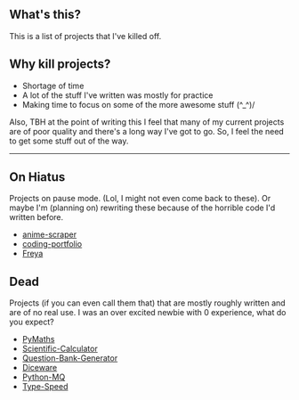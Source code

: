## What's this?

This is a list of projects that I've killed off.

## Why kill projects?

- Shortage of time
- A lot of the stuff I've written was mostly for practice
- Making time to focus on some of the more awesome stuff (^_^)/

Also, TBH at the point of writing this I feel that many of my current projects are of poor quality and there's a long way I've got to go. So, I feel the need to get some stuff out of the way. 

-------

## On Hiatus
Projects on pause mode. (Lol, I might not even come back to these). Or maybe I'm (planning on) rewriting these because of the horrible code I'd written before. 

- [anime-scraper](https://github.com/areebbeigh/anime-scraper)
- [coding-portfolio](https://github.com/areebbeigh/coding-portfolio)
- [Freya](https://github.com/areebbeigh/Freya)


## Dead
Projects (if you can even call them that) that are mostly roughly written and are of no real use. I was an over excited newbie with 0 experience, what do you expect?

- [PyMaths](https://github.com/areebbeigh/PyMaths)
- [Scientific-Calculator](https://github.com/areebbeigh/Scientific-Calculator)
- [Question-Bank-Generator](https://github.com/areebbeigh/Question-Bank-Generator)
- [Diceware](https://github.com/areebbeigh/Diceware)
- [Python-MQ](https://github.com/areebbeigh/Python-MQ) 
- [Type-Speed](https://github.com/areebbeigh/Type-Speed)

